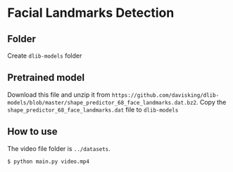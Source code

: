 # Facial Landmarks Detection

## Folder

Create `dlib-models` folder

## Pretrained model

Download this file and unzip it from `https://github.com/davisking/dlib-models/blob/master/shape_predictor_68_face_landmarks.dat.bz2`. Copy the `shape_predictor_68_face_landmarks.dat` file to `dlib-models`

## How to use

The video file folder is `../datasets`.
```
$ python main.py video.mp4
```





